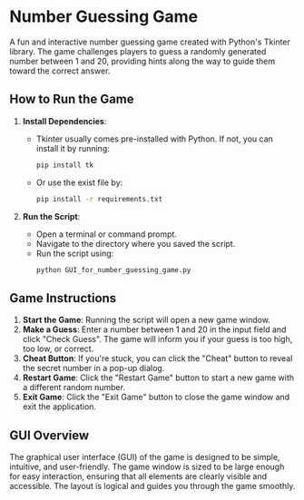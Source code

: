 # Number Guessing Game

A fun and interactive number guessing game created with Python's Tkinter library. The game challenges players to guess a randomly generated number between 1 and 20, providing hints along the way to guide them toward the correct answer.

## How to Run the Game

1. **Install Dependencies**:
   - Tkinter usually comes pre-installed with Python. If not, you can install it by running:
     ```bash
     pip install tk
     ```

   - Or use the exist file by:
    
     ```bash
     pip install -r requirements.txt
     ```

2. **Run the Script**:
   - Open a terminal or command prompt.
   - Navigate to the directory where you saved the script.
   - Run the script using:
     ```bash
     python GUI_for_number_guessing_game.py
     ```

## Game Instructions

1. **Start the Game**: Running the script will open a new game window.
2. **Make a Guess**: Enter a number between 1 and 20 in the input field and click "Check Guess". The game will inform you if your guess is too high, too low, or correct.
3. **Cheat Button**: If you're stuck, you can click the "Cheat" button to reveal the secret number in a pop-up dialog.
4. **Restart Game**: Click the "Restart Game" button to start a new game with a different random number.
5. **Exit Game**: Click the "Exit Game" button to close the game window and exit the application.

## GUI Overview

The graphical user interface (GUI) of the game is designed to be simple, intuitive, and user-friendly.
The game window is sized to be large enough for easy interaction, ensuring that all elements are clearly visible and accessible. The layout is logical and guides you through the game smoothly.


